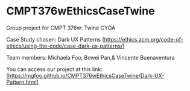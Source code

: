 # CMPT376wEthicsCaseTwine
Group project for CMPT 376w: Twine CYOA

Case Study chosen: Dark UX Patterns 
[https://ethics.acm.org/code-of-ethics/using-the-code/case-dark-ux-patterns/] 

Team members: Michaela Foo, Bowei Pan,&  Vincente Buenaventura

You can access our project at this link: [https://mgfoo.github.io/CMPT376wEthicsCaseTwine/Dark-UX-Pattern.html]
